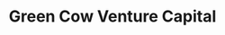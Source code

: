 ---
layout: firm_page
title: "Green Cow Venture Capital"
id: "greencow.vc"
permalink: "/greencowventurecapitalgreencow.vc/"
website: "https://www.greencow.vc"
offices: "San Francisco (United States), New York (United States)"
investment_stages: "Seed, Series A"
portfolio_companies: "Bear Flag Robotics, Blendid, CloudAdmin.io, Freedom Robotics, Cushion"
portfolio_link: "https://www.greencow.vc/portfolio"
investment_markets: "AgTech, Robotics, Fintech"
founded_year: "2018"
description: "Green Cow Venture Capital is a seed-stage fund investing in diverse founding teams using deep tech to solve problems in foundational, global industries, from farming to finance. They focus on providing value at critical moments in a startup's early stages."
linkedin: "https://www.linkedin.com/company/gcvc/"
twitter: "http://twitter.com/greencowvc"
instagram: ""
team_page: "https://www.greencow.vc/team"
investor_type: "Venture Capital"
crunchbase: ""
pitchbook: ""

# SEO Optimization
meta_title: "Green Cow Venture Capital - VC Firm - projectstartups.com"
meta_description: "Green Cow Venture Capital, Green Cow Venture Capital is a seed-stage fund investing in diverse founding teams using deep tech to solve problems in foundational, global industrie..."
meta_keywords: "Green Cow Venture Capital, AgTech, Robotics, Fintech, VC firm, venture capital, startup investor, projectstartups.com"
canonical_url: "https://vc.projectstartups.com/greencowventurecapitalgreencow.vc/"
---